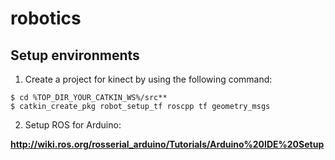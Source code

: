 # robotics

## Setup environments

1. Create a project for kinect by using the following command:

```
$ cd %TOP_DIR_YOUR_CATKIN_WS%/src**
$ catkin_create_pkg robot_setup_tf roscpp tf geometry_msgs
```
2. Setup ROS for Arduino:

**http://wiki.ros.org/rosserial_arduino/Tutorials/Arduino%20IDE%20Setup**
